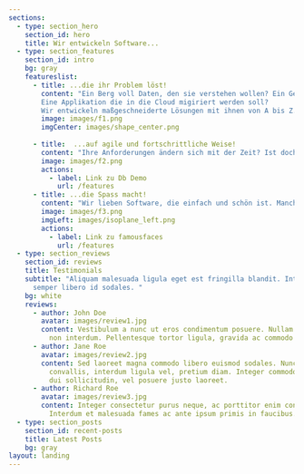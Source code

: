 ```yaml
---
sections:
  - type: section_hero
    section_id: hero
    title: Wir entwickeln Software...
  - type: section_features
    section_id: intro
    bg: gray
    featureslist:
      - title: ...die ihr Problem löst!
        content: "Ein Berg voll Daten, den sie verstehen wollen? Ein Geschäftsmodell, das sie digitalisieren wollen? 
        Eine Applikation die in die Cloud migiriert werden soll? 
        Wir entwickeln maßgeschneiderte Lösungen mit ihnen von A bis Z."
        image: images/f1.png
        imgCenter: images/shape_center.png
       
      - title:  ...auf agile und fortschrittliche Weise!
        content: "Ihre Anforderungen ändern sich mit der Zeit? Ist doch klar. Wir gehen von Veränderung aus. Deswegen arbeiten wir mit ihnen iterativer Art um kontinuerlich Wert zu schaffen und Risiken zu minimieren. Continous Deployment, DevOps und Data Analytics? Kein Problem, oder?"
        image: images/f2.png
        actions:
          - label: Link zu Db Demo
            url: /features
      - title: ...die Spass macht!
        content: "Wir lieben Software, die einfach und schön ist. Manchmal bringt sie einen sogar zum Lachen"
        image: images/f3.png
        imgLeft: images/isoplane_left.png
        actions:
          - label: Link zu famousfaces
            url: /features
  - type: section_reviews
    section_id: reviews
    title: Testimonials
    subtitle: "Aliquam malesuada ligula eget est fringilla blandit. Integer finibus
      semper libero id sodales. "
    bg: white
    reviews:
      - author: John Doe
        avatar: images/review1.jpg
        content: Vestibulum a nunc ut eros condimentum posuere. Nullam dapibus quis nunc
          non interdum. Pellentesque tortor ligula, gravida ac commodo eu.
      - author: Jane Roe
        avatar: images/review2.jpg
        content: Sed laoreet magna commodo libero euismod sodales. Nunc ac libero
          convallis, interdum ligula vel, pretium diam. Integer commodo sem at
          dui sollicitudin, vel posuere justo laoreet.
      - author: Richard Roe
        avatar: images/review3.jpg
        content: Integer consectetur purus neque, ac porttitor enim convallis vitae.
          Interdum et malesuada fames ac ante ipsum primis in faucibus.
  - type: section_posts
    section_id: recent-posts
    title: Latest Posts
    bg: gray
layout: landing
---
```

